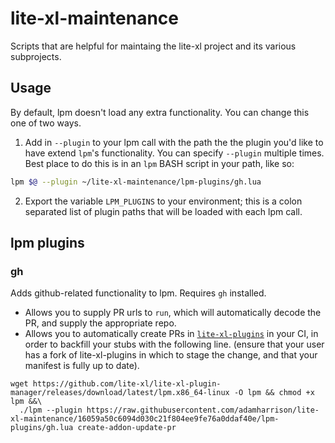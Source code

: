 # lite-xl-maintenance

Scripts that are helpful for maintaing the lite-xl project and its various subprojects.

## Usage

By default, lpm doesn't load any extra functionality. You can change this one of two ways.

1. Add in `--plugin` to your lpm call with the path the the plugin you'd like to have extend `lpm`'s functionality. You can specify `--plugin` multiple times. Best place to do this is in an `lpm` BASH script in your path, like so:

```bash
lpm $@ --plugin ~/lite-xl-maintenance/lpm-plugins/gh.lua
```

2. Export the variable `LPM_PLUGINS` to your environment; this is a colon separated list of plugin paths that will be loaded with each lpm call.

## lpm plugins

### gh

Adds github-related functionality to lpm. Requires `gh` installed.

* Allows you to supply PR urls to `run`, which will automatically decode the PR, and supply the appropriate repo.
* Allows you to automatically create PRs in [`lite-xl-plugins`](https://github.com/lite-xl/lite-xl-plugins) in your CI, in order to backfill your stubs with the following line.
(ensure that your user has a fork of lite-xl-plugins in which to stage the change, and that your manifest is fully up to date).

```
wget https://github.com/lite-xl/lite-xl-plugin-manager/releases/download/latest/lpm.x86_64-linux -O lpm && chmod +x lpm &&\
  ./lpm --plugin https://raw.githubusercontent.com/adamharrison/lite-xl-maintenance/16059a50c6094d030c21f804ee9fe76a0ddaf40e/lpm-plugins/gh.lua create-addon-update-pr
```
